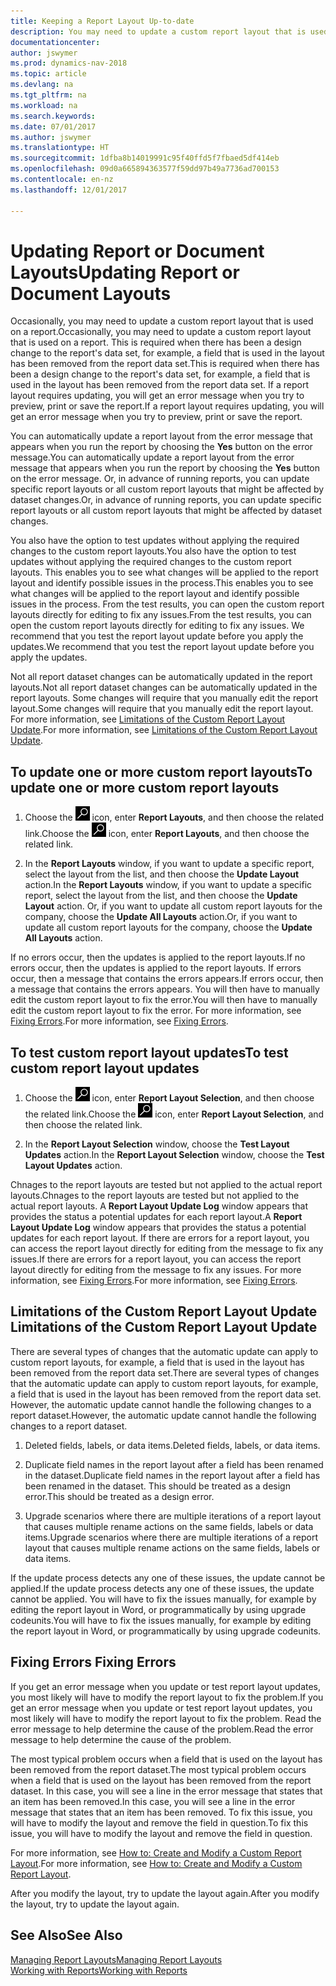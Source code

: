 ```yaml
---
title: Keeping a Report Layout Up-to-date
description: You may need to update a custom report layout that is used on a report. This is required when there has been a design change to the report's data set, for example, a field that is used in the layout has been removed from the report data set.
documentationcenter: 
author: jswymer
ms.prod: dynamics-nav-2018
ms.topic: article
ms.devlang: na
ms.tgt_pltfrm: na
ms.workload: na
ms.search.keywords: 
ms.date: 07/01/2017
ms.author: jswymer
ms.translationtype: HT
ms.sourcegitcommit: 1dfba8b14019991c95f40ffd5f7fbaed5df414eb
ms.openlocfilehash: 09d0a665894363577f59dd97b49a7736ad700153
ms.contentlocale: en-nz
ms.lasthandoff: 12/01/2017

---
```

# <a name="updating-report-or-document-layouts"></a><span data-ttu-id="352f9-104">Updating Report or Document Layouts</span><span class="sxs-lookup"><span data-stu-id="352f9-104">Updating Report or Document Layouts</span></span>
<span data-ttu-id="352f9-105">Occasionally, you may need to update a custom report layout that is used on a report.</span><span class="sxs-lookup"><span data-stu-id="352f9-105">Occasionally, you may need to update a custom report layout that is used on a report.</span></span> <span data-ttu-id="352f9-106">This is required when there has been a design change to the report's data set, for example, a field that is used in the layout has been removed from the report data set.</span><span class="sxs-lookup"><span data-stu-id="352f9-106">This is required when there has been a design change to the report's data set, for example, a field that is used in the layout has been removed from the report data set.</span></span> <span data-ttu-id="352f9-107">If a report layout requires updating, you will get an error message when you try to preview, print or save the report.</span><span class="sxs-lookup"><span data-stu-id="352f9-107">If a report layout requires updating, you will get an error message when you try to preview, print or save the report.</span></span>  
  
<span data-ttu-id="352f9-108">You can automatically update a report layout from the error message that appears when you run the report by choosing the **Yes** button on the error message.</span><span class="sxs-lookup"><span data-stu-id="352f9-108">You can automatically update a report layout from the error message that appears when you run the report by choosing the **Yes** button on the error message.</span></span> <span data-ttu-id="352f9-109">Or, in advance of running reports, you can update specific report layouts or all custom report layouts that might be affected by dataset changes.</span><span class="sxs-lookup"><span data-stu-id="352f9-109">Or, in advance of running reports, you can update specific report layouts or all custom report layouts that might be affected by dataset changes.</span></span>  
  
<span data-ttu-id="352f9-110">You also have the option to test updates without applying the required changes to the custom report layouts.</span><span class="sxs-lookup"><span data-stu-id="352f9-110">You also have the option to test updates without applying the required changes to the custom report layouts.</span></span> <span data-ttu-id="352f9-111">This enables you to see what changes will be applied to the report layout and identify possible issues in the process.</span><span class="sxs-lookup"><span data-stu-id="352f9-111">This enables you to see what changes will be applied to the report layout and identify possible issues in the process.</span></span> <span data-ttu-id="352f9-112">From the test results, you can open the custom report layouts directly for editing to fix any issues.</span><span class="sxs-lookup"><span data-stu-id="352f9-112">From the test results, you can open the custom report layouts directly for editing to fix any issues.</span></span> <span data-ttu-id="352f9-113">We recommend that you test the report layout update before you apply the updates.</span><span class="sxs-lookup"><span data-stu-id="352f9-113">We recommend that you test the report layout update before you apply the updates.</span></span>  
  
<span data-ttu-id="352f9-114">Not all report dataset changes can be automatically updated in the report layouts.</span><span class="sxs-lookup"><span data-stu-id="352f9-114">Not all report dataset changes can be automatically updated in the report layouts.</span></span> <span data-ttu-id="352f9-115">Some changes will require that you manually edit the report layout.</span><span class="sxs-lookup"><span data-stu-id="352f9-115">Some changes will require that you manually edit the report layout.</span></span> <span data-ttu-id="352f9-116">For more information, see [Limitations of the Custom Report Layout Update](ui-update-report-layouts.md#UpdateLimitations).</span><span class="sxs-lookup"><span data-stu-id="352f9-116">For more information, see [Limitations of the Custom Report Layout Update](ui-update-report-layouts.md#UpdateLimitations).</span></span>  
  
## <a name="to-update-one-or-more-custom-report-layouts"></a><span data-ttu-id="352f9-117">To update one or more custom report layouts</span><span class="sxs-lookup"><span data-stu-id="352f9-117">To update one or more custom report layouts</span></span>  
  
1.  <span data-ttu-id="352f9-118">Choose the ![Search for Page or Report](media/ui-search/search_small.png "Search for Page or Report icon") icon, enter **Report Layouts**, and then choose the related link.</span><span class="sxs-lookup"><span data-stu-id="352f9-118">Choose the ![Search for Page or Report](media/ui-search/search_small.png "Search for Page or Report icon") icon, enter **Report Layouts**, and then choose the related link.</span></span>  
  
2.  <span data-ttu-id="352f9-119">In the **Report Layouts** window, if you want to update a specific report, select the layout from the list, and then choose the **Update Layout** action.</span><span class="sxs-lookup"><span data-stu-id="352f9-119">In the **Report Layouts** window, if you want to update a specific report, select the layout from the list, and then choose the **Update Layout** action.</span></span> <span data-ttu-id="352f9-120">Or, if you want to update all custom report layouts for the company, choose the **Update All Layouts** action.</span><span class="sxs-lookup"><span data-stu-id="352f9-120">Or, if you want to update all custom report layouts for the company, choose the **Update All Layouts** action.</span></span>  

<span data-ttu-id="352f9-121">If no errors occur, then the updates is applied to the report layouts.</span><span class="sxs-lookup"><span data-stu-id="352f9-121">If no errors occur, then the updates is applied to the report layouts.</span></span> <span data-ttu-id="352f9-122">If errors occur, then a message that contains the errors appears.</span><span class="sxs-lookup"><span data-stu-id="352f9-122">If errors occur, then a message that contains the errors appears.</span></span> <span data-ttu-id="352f9-123">You will then have to manually edit the custom report layout to fix the error.</span><span class="sxs-lookup"><span data-stu-id="352f9-123">You will then have to manually edit the custom report layout to fix the error.</span></span> <span data-ttu-id="352f9-124">For more information, see [Fixing Errors](ui-update-report-layouts.md#FixErrors).</span><span class="sxs-lookup"><span data-stu-id="352f9-124">For more information, see [Fixing Errors](ui-update-report-layouts.md#FixErrors).</span></span>  

## <a name="to-test-custom-report-layout-updates"></a><span data-ttu-id="352f9-125">To test custom report layout updates</span><span class="sxs-lookup"><span data-stu-id="352f9-125">To test custom report layout updates</span></span>  
  
1.  <span data-ttu-id="352f9-126">Choose the ![Search for Page or Report](media/ui-search/search_small.png "Search for Page or Report icon") icon, enter **Report Layout Selection**, and then choose the related link.</span><span class="sxs-lookup"><span data-stu-id="352f9-126">Choose the ![Search for Page or Report](media/ui-search/search_small.png "Search for Page or Report icon") icon, enter **Report Layout Selection**, and then choose the related link.</span></span>  
  
2.  <span data-ttu-id="352f9-127">In the **Report Layout Selection** window, choose the **Test Layout Updates** action.</span><span class="sxs-lookup"><span data-stu-id="352f9-127">In the **Report Layout Selection** window, choose the **Test Layout Updates** action.</span></span>  
  
 <span data-ttu-id="352f9-128">Chnages to the report layouts are tested but not applied to the actual report layouts.</span><span class="sxs-lookup"><span data-stu-id="352f9-128">Chnages to the report layouts are tested but not applied to the actual report layouts.</span></span> <span data-ttu-id="352f9-129">A **Report Layout Update Log** window appears that provides the status a potential updates for each report layout.</span><span class="sxs-lookup"><span data-stu-id="352f9-129">A **Report Layout Update Log** window appears that provides the status a potential updates for each report layout.</span></span> <span data-ttu-id="352f9-130">If there are errors for a report layout, you can access the report layout directly for editing from the message to fix any issues.</span><span class="sxs-lookup"><span data-stu-id="352f9-130">If there are errors for a report layout, you can access the report layout directly for editing from the message to fix any issues.</span></span> <span data-ttu-id="352f9-131">For more information, see [Fixing Errors](ui-update-report-layouts.md#FixErrors).</span><span class="sxs-lookup"><span data-stu-id="352f9-131">For more information, see [Fixing Errors](ui-update-report-layouts.md#FixErrors).</span></span>  
  
##  <span data-ttu-id="352f9-132"><a name="UpdateLimitations"></a> Limitations of the Custom Report Layout Update</span><span class="sxs-lookup"><span data-stu-id="352f9-132"><a name="UpdateLimitations"></a> Limitations of the Custom Report Layout Update</span></span>  
 <span data-ttu-id="352f9-133">There are several types of changes that the automatic update can apply to custom report layouts, for example, a field that is used in the layout has been removed from the report data set.</span><span class="sxs-lookup"><span data-stu-id="352f9-133">There are several types of changes that the automatic update can apply to custom report layouts, for example, a field that is used in the layout has been removed from the report data set.</span></span> <span data-ttu-id="352f9-134">However, the automatic update cannot handle the following changes to a report dataset.</span><span class="sxs-lookup"><span data-stu-id="352f9-134">However, the automatic update cannot handle the following changes to a report dataset.</span></span>  
  
1.  <span data-ttu-id="352f9-135">Deleted fields, labels, or data items.</span><span class="sxs-lookup"><span data-stu-id="352f9-135">Deleted fields, labels, or data items.</span></span>  
  
2.  <span data-ttu-id="352f9-136">Duplicate field names in the report layout after a field has been renamed in the dataset.</span><span class="sxs-lookup"><span data-stu-id="352f9-136">Duplicate field names in the report layout after a field has been renamed in the dataset.</span></span> <span data-ttu-id="352f9-137">This should be treated as a design error.</span><span class="sxs-lookup"><span data-stu-id="352f9-137">This should be treated as a design error.</span></span>  
  
3.  <span data-ttu-id="352f9-138">Upgrade scenarios where there are multiple iterations of a report layout that causes multiple rename actions on the same fields, labels or data items.</span><span class="sxs-lookup"><span data-stu-id="352f9-138">Upgrade scenarios where there are multiple iterations of a report layout that causes multiple rename actions on the same fields, labels or data items.</span></span>  
  
 <span data-ttu-id="352f9-139">If the update process detects any one of these issues, the update cannot be applied.</span><span class="sxs-lookup"><span data-stu-id="352f9-139">If the update process detects any one of these issues, the update cannot be applied.</span></span> <span data-ttu-id="352f9-140">You will have to fix the issues manually, for example by editing the report layout in Word, or programmatically by using upgrade codeunits.</span><span class="sxs-lookup"><span data-stu-id="352f9-140">You will have to fix the issues manually, for example by editing the report layout in Word, or programmatically by using upgrade codeunits.</span></span>  
  
##  <span data-ttu-id="352f9-141"><a name="FixErrors"></a> Fixing Errors</span><span class="sxs-lookup"><span data-stu-id="352f9-141"><a name="FixErrors"></a> Fixing Errors</span></span>  
 <span data-ttu-id="352f9-142">If you get an error message when you update or test report layout updates, you most likely will have to modify the report layout to fix the problem.</span><span class="sxs-lookup"><span data-stu-id="352f9-142">If you get an error message when you update or test report layout updates, you most likely will have to modify the report layout to fix the problem.</span></span> <span data-ttu-id="352f9-143">Read the error message to help determine the cause of the problem.</span><span class="sxs-lookup"><span data-stu-id="352f9-143">Read the error message to help determine the cause of the problem.</span></span>  
  
 <span data-ttu-id="352f9-144">The most typical problem occurs when a field that is used on the layout has been removed from the report dataset.</span><span class="sxs-lookup"><span data-stu-id="352f9-144">The most typical problem occurs when a field that is used on the layout has been removed from the report dataset.</span></span> <span data-ttu-id="352f9-145">In this case, you will see a line in the error message that states that an item has been removed.</span><span class="sxs-lookup"><span data-stu-id="352f9-145">In this case, you will see a line in the error message that states that an item has been removed.</span></span> <span data-ttu-id="352f9-146">To fix this issue, you will have to modify the layout and remove the field in question.</span><span class="sxs-lookup"><span data-stu-id="352f9-146">To fix this issue, you will have to modify the layout and remove the field in question.</span></span>  
  
 <span data-ttu-id="352f9-147">For more information, see [How to: Create and Modify a Custom Report Layout](ui-how-create-custom-report-layout.md#ModifyCustomLayout).</span><span class="sxs-lookup"><span data-stu-id="352f9-147">For more information, see [How to: Create and Modify a Custom Report Layout](ui-how-create-custom-report-layout.md#ModifyCustomLayout).</span></span>  
  
 <span data-ttu-id="352f9-148">After you modify the layout, try to update the layout again.</span><span class="sxs-lookup"><span data-stu-id="352f9-148">After you modify the layout, try to update the layout again.</span></span>  
  
## <a name="see-also"></a><span data-ttu-id="352f9-149">See Also</span><span class="sxs-lookup"><span data-stu-id="352f9-149">See Also</span></span>  
 [<span data-ttu-id="352f9-150">Managing Report Layouts</span><span class="sxs-lookup"><span data-stu-id="352f9-150">Managing Report Layouts</span></span>](ui-manage-report-layouts.md)  
 [<span data-ttu-id="352f9-151">Working with Reports</span><span class="sxs-lookup"><span data-stu-id="352f9-151">Working with Reports</span></span>](ui-work-report.md)  
